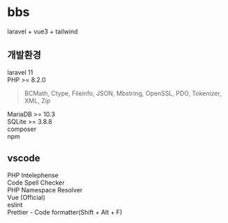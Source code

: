 # bbs

laravel + vue3 + tailwind

## 개발환경

laravel 11  
PHP >= 8.2.0

> BCMath, Ctype, Fileinfo, JSON, Mbstring, OpenSSL, PDO, Tokenizer, XML, Zip

MariaDB >= 10.3  
SQLite >= 3.8.8  
composer  
npm

## vscode

PHP Intelephense  
Code Spell Checker  
PHP Namespace Resolver  
Vue (Official)  
eslint  
Prettier - Code formatter(Shift + Alt + F)
